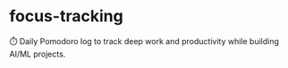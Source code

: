 # focus-tracking
⏱️ Daily Pomodoro log to track deep work and productivity while building AI/ML projects.
